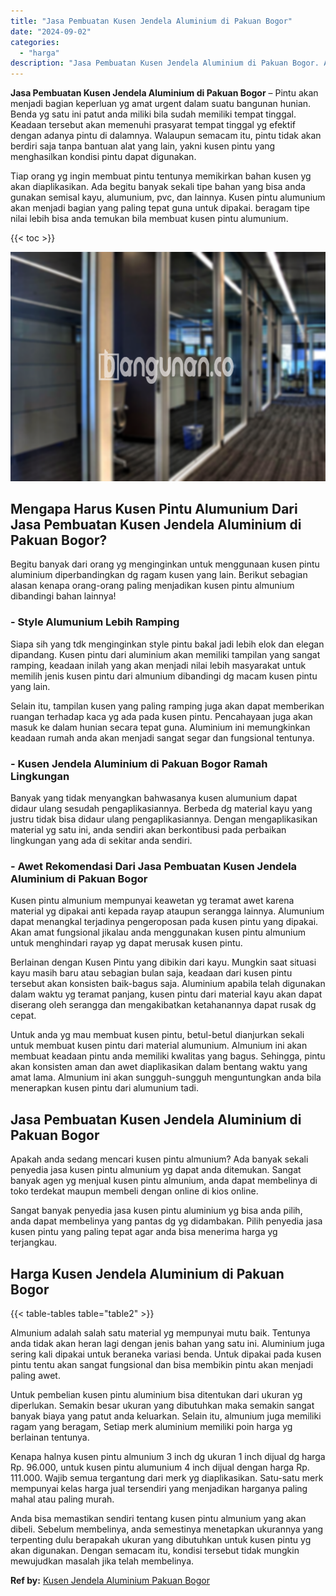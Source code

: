 ```yaml
---
title: "Jasa Pembuatan Kusen Jendela Aluminium di Pakuan Bogor"
date: "2024-09-02"
categories: 
  - "harga"
description: "Jasa Pembuatan Kusen Jendela Aluminium di Pakuan Bogor. Anda bisa memastikan sendiri tentang kusen pintu almunium yang akan dibeli. Sebelum membelinya, anda..."
---
```


**Jasa Pembuatan Kusen Jendela Aluminium di Pakuan Bogor** – Pintu akan menjadi bagian keperluan yg amat urgent dalam suatu bangunan hunian. Benda yg satu ini patut anda miliki bila sudah memiliki tempat tinggal. Keadaan tersebut akan memenuhi prasyarat tempat tinggal yg efektif dengan adanya pintu di dalamnya. Walaupun semacam itu, pintu tidak akan berdiri saja tanpa bantuan alat yang lain, yakni kusen pintu yang menghasilkan kondisi pintu dapat digunakan.

Tiap orang yg ingin membuat pintu tentunya memikirkan bahan kusen yg akan diaplikasikan. Ada begitu banyak sekali tipe bahan yang bisa anda gunakan semisal kayu, alumunium, pvc, dan lainnya. Kusen pintu alumunium akan menjadi bagian yang paling tepat guna untuk dipakai. beragam tipe nilai lebih bisa anda temukan bila membuat kusen pintu alumunium.

{{< toc >}}

![Jasa Pembuatan Kusen Jendela Aluminium di Pakuan Bogor](/images/harga-kusen-jendela-alumunium-45.png)

## Mengapa Harus Kusen Pintu Alumunium Dari Jasa Pembuatan Kusen Jendela Aluminium di Pakuan Bogor?

Begitu banyak dari orang yg menginginkan untuk menggunaan kusen pintu aluminium diperbandingkan dg ragam kusen yang lain. Berikut sebagian alasan kenapa orang-orang paling menjadikan kusen pintu almunium dibandingi bahan lainnya!

### \- Style Alumunium Lebih Ramping

Siapa sih yang tdk menginginkan style pintu bakal jadi lebih elok dan elegan dipandang. Kusen pintu dari aluminium akan memiliki tampilan yang sangat ramping, keadaan inilah yang akan menjadi nilai lebih masyarakat untuk memilih jenis kusen pintu dari almunium dibandingi dg macam kusen pintu yang lain.

Selain itu, tampilan kusen yang paling ramping juga akan dapat memberikan ruangan terhadap kaca yg ada pada kusen pintu. Pencahayaan juga akan masuk ke dalam hunian secara tepat guna. Aluminium ini memungkinkan keadaan rumah anda akan menjadi sangat segar dan fungsional tentunya.

### \- Kusen Jendela Aluminium di Pakuan Bogor Ramah Lingkungan

Banyak yang tidak menyangkan bahwasanya kusen alumunium dapat didaur ulang sesudah pengaplikasiannya. Berbeda dg material kayu yang justru tidak bisa didaur ulang pengaplikasiannya. Dengan mengaplikasikan material yg satu ini, anda sendiri akan berkontibusi pada perbaikan lingkungan yang ada di sekitar anda sendiri.

### \- Awet Rekomendasi Dari Jasa Pembuatan Kusen Jendela Aluminium di Pakuan Bogor

Kusen pintu almunium mempunyai keawetan yg teramat awet karena material yg dipakai anti kepada rayap ataupun serangga lainnya. Alumunium dapat menangkal terjadinya pengeroposan pada kusen pintu yang dipakai. Akan amat fungsional jikalau anda menggunakan kusen pintu almunium untuk menghindari rayap yg dapat merusak kusen pintu.

Berlainan dengan Kusen Pintu yang dibikin dari kayu. Mungkin saat situasi kayu masih baru atau sebagian bulan saja, keadaan dari kusen pintu tersebut akan konsisten baik-bagus saja. Aluminium apabila telah digunakan dalam waktu yg teramat panjang, kusen pintu dari material kayu akan dapat diserang oleh serangga dan mengakibatkan ketahanannya dapat rusak dg cepat.

Untuk anda yg mau membuat kusen pintu, betul-betul dianjurkan sekali untuk membuat kusen pintu dari material alumunium. Almunium ini akan membuat keadaan pintu anda memiliki kwalitas yang bagus. Sehingga, pintu akan konsisten aman dan awet diaplikasikan dalam bentang waktu yang amat lama. Almunium ini akan sungguh-sungguh menguntungkan anda bila menerapkan kusen pintu dari alumunium tadi.

## Jasa Pembuatan Kusen Jendela Aluminium di Pakuan Bogor

Apakah anda sedang mencari kusen pintu almunium? Ada banyak sekali penyedia jasa kusen pintu almunium yg dapat anda ditemukan. Sangat banyak agen yg menjual kusen pintu almunium, anda dapat membelinya di toko terdekat maupun membeli dengan online di kios online.

Sangat banyak penyedia jasa kusen pintu aluminium yg bisa anda pilih, anda dapat membelinya yang pantas dg yg didambakan. Pilih penyedia jasa kusen pintu yang paling tepat agar anda bisa menerima harga yg terjangkau.

## Harga Kusen Jendela Aluminium di Pakuan Bogor

{{< table-tables table="table2" >}}

Almunium adalah salah satu material yg mempunyai mutu baik. Tentunya anda tidak akan heran lagi dengan jenis bahan yang satu ini. Aluminium juga sering kali dipakai untuk beraneka variasi benda. Untuk dipakai pada kusen pintu tentu akan sangat fungsional dan bisa membikin pintu akan menjadi paling awet.

Untuk pembelian kusen pintu aluminium bisa ditentukan dari ukuran yg diperlukan. Semakin besar ukuran yang dibutuhkan maka semakin sangat banyak biaya yang patut anda keluarkan. Selain itu, almunium juga memiliki ragam yang beragam, Setiap merk aluminium memiliki poin harga yg berlainan tentunya.

Kenapa halnya kusen pintu almunium 3 inch dg ukuran 1 inch dijual dg harga Rp. 96.000, untuk kusen pintu alumunium 4 inch dijual dengan harga Rp. 111.000. Wajib semua tergantung dari merk yg diaplikasikan. Satu-satu merk mempunyai kelas harga jual tersendiri yang menjadikan harganya paling mahal atau paling murah.

Anda bisa memastikan sendiri tentang kusen pintu almunium yang akan dibeli. Sebelum membelinya, anda semestinya menetapkan ukurannya yang terpenting dulu berapakah ukuran yang dibutuhkan untuk kusen pintu yg akan digunakan. Dengan semacam itu, kondisi tersebut tidak mungkin mewujudkan masalah jika telah membelinya.

**Ref by:** [Kusen Jendela Aluminium Pakuan Bogor](https://id.wikipedia.org/wiki/Kusen)
